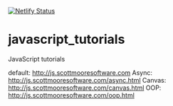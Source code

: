 [![Netlify Status](https://api.netlify.com/api/v1/badges/d3dc1b99-2478-48f4-bc05-0b2db1d2bde1/deploy-status)](https://app.netlify.com/sites/agitated-einstein-b337a8/deploys)

# javascript_tutorials
JavaScript tutorials

default: http://js.scottmooresoftware.com
Async: http://js.scottmooresoftware.com/async.html
Canvas: http://js.scottmooresoftware.com/canvas.html
OOP: http://js.scottmooresoftware.com/oop.html